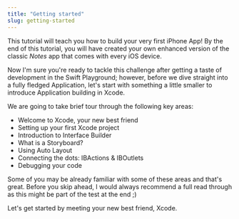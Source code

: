 ```yaml
---
title: "Getting started"
slug: getting-started
---     
```


This tutorial will teach you how to build your very first iPhone App! 
By the end of this tutorial, you will have created your own enhanced version of the classic *Notes* app that comes with every iOS device.  

Now I'm sure you're ready to tackle this challenge after getting a taste of development in the Swift Playground; however, before we dive straight into a fully fledged Application, let's
start with something a little smaller to introduce Application building in Xcode.

We are going to take brief tour through the following key areas:

- Welcome to Xcode, your new best friend
- Setting up your first Xcode project
- Introduction to Interface Builder
- What is a Storyboard?
- Using Auto Layout
- Connecting the dots: IBActions & IBOutlets
- Debugging your code

Some of you may be already familiar with some of these areas and that's great. Before you skip ahead, I would always recommend a full read through
as this might be part of the test at the end ;)

Let's get started by meeting your new best friend, Xcode.